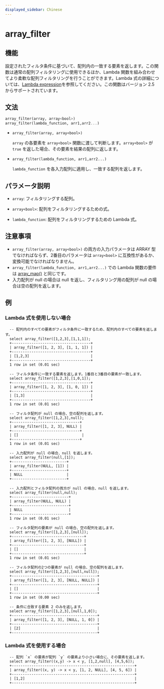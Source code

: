 ```yaml
---
displayed_sidebar: Chinese
---
```


# array_filter

## 機能

設定されたフィルタ条件に基づいて、配列内の一致する要素を返します。この関数は通常の配列フィルタリングに使用できるほか、Lambda 関数を組み合わせてより柔軟な配列フィルタリングを行うことができます。Lambda 式の詳細については、[Lambda expression](../Lambda_expression.md)を参照してください。この関数はバージョン 2.5 からサポートされています。

## 文法

```Haskell
array_filter(array, array<bool>)
array_filter(lambda_function, arr1,arr2...)
```

- `array_filter(array, array<bool>)`

   `array` の各要素を `array<bool>` 関数に渡して判断します。`array<bool>` が `true` を返した場合、その要素を結果の配列に返します。

- `array_filter(lambda_function, arr1,arr2...)`

   `lambda_function` を各入力配列に適用し、一致する配列を返します。

## パラメータ説明

- `array`: フィルタリングする配列。

- `array<bool>`: 配列をフィルタリングするための式。

- `lambda_function`: 配列をフィルタリングするための Lambda 式。

## 注意事項

- `array_filter(array, array<bool>)` の両方の入力パラメータは ARRAY 型でなければならず、2番目のパラメータは `array<bool>` に互換性があるか、変換可能でなければなりません。
- `array_filter(lambda_function, arr1,arr2...)` での Lambda 関数の要件は [array_map()](./array_map.md) と同じです。
- 入力配列が null の場合は null を返し、フィルタリング用の配列が null の場合は空の配列を返します。

## 例

### Lambda 式を使用しない場合

  ```plain
    -- 配列内のすべての要素がフィルタ条件に一致するため、配列内のすべての要素を返します。
    select array_filter([1,2,3],[1,1,1]);
    +------------------------------------+
    | array_filter([1, 2, 3], [1, 1, 1]) |
    +------------------------------------+
    | [1,2,3]                            |
    +------------------------------------+
    1 row in set (0.01 sec)
    
    -- フィルタ条件に一致する要素を返します。1番目と3番目の要素が一致します。
    select array_filter([1,2,3],[1,0,1]);
    +------------------------------------+
    | array_filter([1, 2, 3], [1, 0, 1]) |
    +------------------------------------+
    | [1,3]                              |
    +------------------------------------+
    1 row in set (0.01 sec)
    
    -- フィルタ配列が null の場合、空の配列を返します。
    select array_filter([1,2,3],null);
    +-------------------------------+
    | array_filter([1, 2, 3], NULL) |
    +-------------------------------+
    | []                             |
    +-------------------------------+
    1 row in set (0.01 sec)
    
    -- 入力配列が null の場合、null を返します。
    select array_filter(null,[1]);
    +-------------------------+
    | array_filter(NULL, [1]) |
    +-------------------------+
    | NULL                    |
    +-------------------------+
    
    -- 入力配列とフィルタ配列の両方が null の場合、null を返します。
    select array_filter(null,null);
    +--------------------------+
    | array_filter(NULL, NULL) |
    +--------------------------+
    | NULL                     |
    +--------------------------+
    1 row in set (0.01 sec)
    
    -- フィルタ配列の要素が null の場合、空の配列を返します。
    select array_filter([1,2,3],[null]);
    +---------------------------------+
    | array_filter([1, 2, 3], [NULL]) |
    +---------------------------------+
    | []                              |
    +---------------------------------+
    1 row in set (0.01 sec)
    
    -- フィルタ配列の2つの要素が null の場合、空の配列を返します。
    select array_filter([1,2,3],[null,null]);
    +---------------------------------------+
    | array_filter([1, 2, 3], [NULL, NULL]) |
    +---------------------------------------+
    | []                                    |
    +---------------------------------------+
    1 row in set (0.00 sec)
    
    -- 条件に合致する要素 2 のみを返します。
    select array_filter([1,2,3],[null,1,0]);
    +---------------------------------------+
    | array_filter([1, 2, 3], [NULL, 1, 0]) |
    +---------------------------------------+
    | [2]                                   |
    +---------------------------------------+
  ```

### Lambda 式を使用する場合

  ```plain
    -- 配列 `x` の要素が配列 `y` の要素より小さい場合に、その要素を返します。
    select array_filter((x,y) -> x < y, [1,2,null], [4,5,6]);
    +--------------------------------------------------------+
    | array_filter((x, y) -> x < y, [1, 2, NULL], [4, 5, 6]) |
    +--------------------------------------------------------+
    | [1,2]                                                  |
    +--------------------------------------------------------+
  ```
